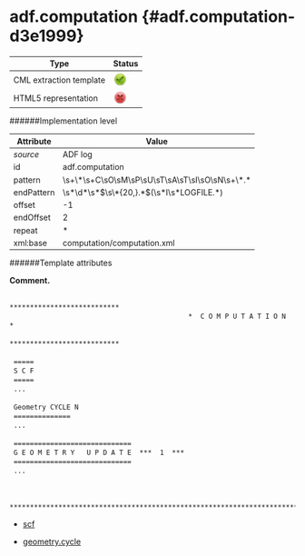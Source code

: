 # adf.computation {#adf.computation-d3e1999}


| Type                                                                                                                                                | Status                                                                                                                                              |
|----|----|
| CML extraction template                                                                                                                             | ![](/imgs/Total.png)                                                                                                                                |
| HTML5 representation                                                                                                                                | ![](/imgs/None.png)                                                                                                                                 |

######Implementation level

| Attribute                                                                                                                                           | Value                                                                                                                                               |
|----|----|
| *source*                                                                                                                                            | ADF log                                                                                                                                             |
| id                                                                                                                                                  | adf.computation                                                                                                                                     |
| pattern                                                                                                                                             | \\s+\\\*\\s+C\\sO\\sM\\sP\\sU\\sT\\sA\\sT\\sI\\sO\\sN\\s+\\\*.\*                                                                                    |
| endPattern                                                                                                                                          | \\s\*\\d\*\\s\*\$\\s\\\*{20,}.\*\$(\\s\*I\\s\*LOGFILE.\*)                                                                                           |
| offset                                                                                                                                              | -1                                                                                                                                                  |
| endOffset                                                                                                                                           | 2                                                                                                                                                   |
| repeat                                                                                                                                              | \*                                                                                                                                                  |
| xml:base                                                                                                                                            | computation/computation.xml                                                                                                                         |

######Template attributes

**Comment.**

                                                ***************************
                                                *  C O M P U T A T I O N  *
                                                ***************************
     
     =====
     S C F
     ===== 
     ...
     
     Geometry CYCLE N
     ==============
     ...
     
     =============================
     G E O M E T R Y   U P D A T E  ***  1  ***
     =============================
     ...
        
     
     ***************************************************************************************************
        
        

-   [scf](/out/md/cml/adf_log/scf-d3e2006.md)

<!-- -->

-   [geometry.cycle](/out/md/cml/adf_log/geometry.cycle-d3e2037.md)



